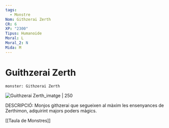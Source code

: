 ```yaml
---
tags:
  - Monstre
Nom: Githzerai Zerth
CR: 6
XP: "2300"
Tipus: Humanoide
Moral: L
Moral_2: N
Mida: M
---
```

# Guithzerai Zerth

```statblock
monster: Githzerai Zerth
```

![Guithzerai Zerth_imatge | 250](https://static.wikia.nocookie.net/forgottenrealms/images/4/4d/Monster_Manual_35_-_Githzerai_-_p129_-_Sam_wood.jpg/revision/latest?cb&#x3D;20141112215726)

DESCRIPCIÓ: 
Monjos githzerai que segueixen al màxim les ensenyances de Zerthimon, adquirint majors poders màgics.

[[Taula de Monstres]]